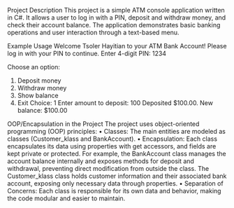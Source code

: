 Project Description
This project is a simple ATM console application written in C#. It allows a user to log in with a PIN, deposit and withdraw money, and check their account balance. The application demonstrates basic banking operations and user interaction through a text-based menu.

Example Usage
Welcome Tsoler Hayitian to your ATM Bank Account! 
Please log in with your PIN to continue. 
Enter 4-digit PIN: 1234

Choose an option:
1.	Deposit money
2.	Withdraw money
3.	Show balance
4.	Exit Choice: 1 Enter amount to deposit: 100 Deposited $100.00. New balance: $100.00



OOP/Encapsulation in the Project
The project uses object-oriented programming (OOP) principles:
•	Classes: The main entities are modeled as classes (Customer_klass and BankAccount).
•	Encapsulation: Each class encapsulates its data using properties with get accessors, and fields are kept private or protected. For example, the BankAccount class manages the account balance internally and exposes methods for deposit and withdrawal, preventing direct modification from outside the class. The Customer_klass class holds customer information and their associated bank account, exposing only necessary data through properties.
•	Separation of Concerns: Each class is responsible for its own data and behavior, making the code modular and easier to maintain.
